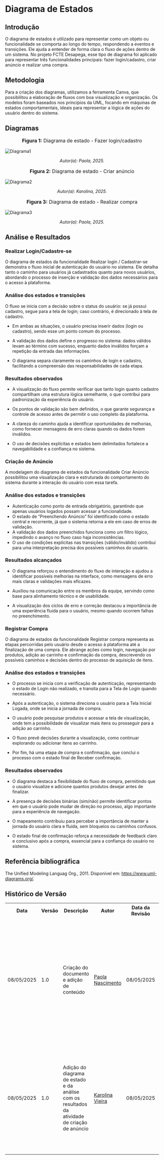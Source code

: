 # Diagrama de Estados

## Introdução

O diagrama de estados é utilizado para representar como um objeto ou funcionalidade se comporta ao longo do tempo, respondendo a eventos e transições. Ele ajuda a entender de forma clara o fluxo de ações dentro de um sistema. No projeto FCTE Desapega, esse tipo de diagrama foi aplicado para representar três funcionalidades principais: fazer login/cadastro, criar anúncio e realizar uma compra.


## Metodologia

Para a criação dos diagramas, utilizamos a ferramenta Canva, que possibilitou a elaboração de fluxos com boa visualização e organização. Os modelos foram baseados nos princípios da UML, focando em máquinas de estados comportamentais, ideais para representar a lógica de ações do usuário dentro do sistema.

## Diagramas

<div align="center">
    <font size="3"><p style="text-align: center"><b>Figura 1:</b> Diagrama de estado - Fazer login/cadastro</p></font>
</div>

![Diagrama1](../assets/diagram_estado_compra.png)

<p align="center"><em>Autor(a): Paola, 2025.</em></p>


<div align="center">
    <font size="3"><p style="text-align: center"><b>Figura 2:</b> Diagrama de estado - Criar anúncio</p></font>
</div>

![Diagrama2](../assets/Diagrama_estado_anuncio.png)

<p align="center"><em>Autor(a): Karolina, 2025.</em></p>


<div align="center">
    <font size="3"><p style="text-align: center"><b>Figura 3:</b> Diagrama de estado - Realizar compra</p></font>
</div>

![Diagrama3](../assets/diagram_estado_login_cadastro.png)

<p align="center"><em>Autor(a): Paola, 2025.</em></p>


## Análise e Resultados

### **Realizar Login/Cadastre-se**

O diagrama de estados da funcionalidade Realizar login / Cadastrar-se demonstra o fluxo inicial de autenticação do usuário no sistema. Ele detalha tanto o caminho para usuários já cadastrados quanto para novos usuários, abordando o processo de inserção e validação dos dados necessários para o acesso à plataforma.

### **Análise dos estados e transições**

O fluxo se inicia com a decisão sobre o status do usuário: se já possui cadastro, segue para a tela de login; caso contrário, é direcionado à tela de cadastro.

- Em ambas as situações, o usuário precisa inserir dados (login ou cadastro), sendo esse um ponto comum do processo.

- A validação dos dados define o progresso no sistema: dados válidos levam ao término com sucesso, enquanto dados inválidos forçam a repetição da entrada das informações.

- O diagrama separa claramente os caminhos de login e cadastro, facilitando a compreensão das responsabilidades de cada etapa.

### **Resultados observados**

- A visualização do fluxo permite verificar que tanto login quanto cadastro compartilham uma estrutura lógica semelhante, o que contribui para padronização da experiência do usuário.

- Os pontos de validação são bem definidos, o que garante segurança e controle de acesso antes de permitir o uso completo da plataforma.

- A clareza do caminho ajuda a identificar oportunidades de melhorias, como fornecer mensagens de erro claras quando os dados forem inválidos.

- O uso de decisões explícitas e estados bem delimitados fortalece a navegabilidade e a confiança no sistema.


### **Criação de Anúncio**
A modelagem do diagrama de estados da funcionalidade Criar Anúncio possibilitou uma visualização clara e estruturada do comportamento do sistema durante a interação do usuário com essa tarefa.

### **Análise dos estados e transições**

- Autenticação como ponto de entrada obrigatório, garantindo que apenas usuários logados possam acessar a funcionalidade.
- O estado de “Preenchendo Anúncio” foi identificado como o estado central e recorrente, já que o sistema retorna a ele em caso de erros de validação.
- A validação dos dados preenchidos funciona como um filtro lógico, impedindo o avanço no fluxo caso haja inconsistências.
- O uso de condições explícitas nas transições (válido/inválido) contribui para uma interpretação precisa dos possíveis caminhos do usuário.

### **Resultados alcançados**

- O diagrama reforçou o entendimento do fluxo de interação e ajudou a identificar possíveis melhorias na interface, como mensagens de erro mais claras e validações mais eficazes.

- Auxiliou na comunicação entre os membros da equipe, servindo como base para alinhamento técnico e de usabilidade.

- A visualização dos ciclos de erro e correção destacou a importância de uma experiência fluida para o usuário, mesmo quando ocorrem falhas no preenchimento.


### **Registrar Compra**
O diagrama de estados da funcionalidade Registrar compra representa as etapas percorridas pelo usuário desde o acesso à plataforma até a finalização de uma compra. Ele abrange ações como login, navegação por produtos, adição ao carrinho e confirmação da compra, descrevendo os possíveis caminhos e decisões dentro do processo de aquisição de itens.



### **Análise dos estados e transições**

- O processo se inicia com a verificação de autenticação, representando o estado de Login não realizado, e transita para a Tela de Login quando necessário.

- Após a autenticação, o sistema direciona o usuário para a Tela Inicial Logada, onde se inicia a jornada de compra.

- O usuário pode pesquisar produtos e acessar a tela de visualização, onde tem a possibilidade de visualizar mais itens ou prosseguir para a adição ao carrinho.

- O fluxo prevê decisões durante a visualização, como continuar explorando ou adicionar itens ao carrinho.

- Por fim, há uma etapa de compra e confirmação, que conclui o processo com o estado final de Receber confirmação.

### **Resultados observados**

- O diagrama destaca a flexibilidade do fluxo de compra, permitindo que o usuário visualize e adicione quantos produtos desejar antes de finalizar.

- A presença de decisões binárias (sim/não) permite identificar pontos em que o usuário pode mudar de direção no processo, algo importante para a experiência de navegação.

- O mapeamento contribuiu para perceber a importância de manter a jornada do usuário clara e fluida, sem bloqueios ou caminhos confusos.

- O estado final de confirmação reforça a necessidade de feedback claro e conclusivo após a compra, essencial para a confiança do usuário no sistema.




## Referência bibliográfica

The Unified Modeling Languag Org., 2011. Disponível em: https://www.uml-diagrams.org/.


## Histórico de Versão

<div align="center">
    <table>
        <tr>
            <th>Data</th>
            <th>Versão</th>
            <th>Descrição</th>
            <th>Autor</th>
            <th>Data da Revisão</th>
            <th>Revisor</th>
            <th>Descrição de Revisão</th>
        </tr>
        <tr>
            <td>08/05/2025</td>
            <td>1.0</td>
            <td>Criação do documento e adição de conteúdo</td>
            <td><a href="https://github.com/paolaalim">Paola Nascimento</a></td>
            <td>08/05/2025</td>
            <td><a href="https://github.com/Karolina91">Karolina Vieira</a></td>
            <td>Revisado os diagramas de estado das funcionalidades Criar anúncio, Registrar compra e Realizar login/cadastro. Também foram revisados os textos das seções de introdução e metodologia, garantindo maior clareza e coerência com os objetivos do projeto.</td>
        </tr>
                <tr>
            <td>08/05/2025</td>
            <td>1.0</td>
            <td>Adição do diagrama de estado e da análise com os resultados da atividade de criação de anúncio</td>
            <td><a href="https://github.com/karolina91">Karolina Vieira</a></td>
            <td>08/05/2025</td>
            <td><a href="https://github.com/paolaalim">Paola Nascimento</a></td>
            <td>Foi revisada a sessão "Análise e Resultados" e seus tópicos: "Análise dos estados e transições" e "Resultados observados", sobre cada diagrama. Foram feitos alguns ajustes conforme a necessidade para garantir clareza nas informações</td>
        </tr>
    </table>
</div>
